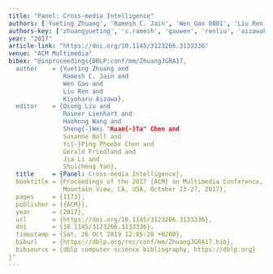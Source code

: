 ```yaml
---
title: "Panel: Cross-media Intelligence"
authors: ['Yueting Zhuang', 'Ramesh C. Jain', 'Wen Gao 0001', 'Liu Ren', 'Kiyoharu Aizawa']
authors-key: ['zhuangyueting', 'c.ramesh', 'gaowen', 'renliu', 'aizawakiyoharu']
year: "2017"
article-link: "https://doi.org/10.1145/3123266.3133336"
venue: "ACM Multimedia"
bibex: "@inproceedings{DBLP:conf/mm/ZhuangJGRA17,
  author    = {Yueting Zhuang and
               Ramesh C. Jain and
               Wen Gao and
               Liu Ren and
               Kiyoharu Aizawa},
  editor    = {Qiong Liu and
               Rainer Lienhart and
               Haohong Wang and
               Sheng{-}Wei "Kuan{-}Ta" Chen and
               Susanne Boll and
               Yi{-}Ping Phoebe Chen and
               Gerald Friedland and
               Jia Li and
               Shuicheng Yan},
  title     = {Panel: Cross-media Intelligence},
  booktitle = {Proceedings of the 2017 {ACM} on Multimedia Conference, {MM} 2017,
               Mountain View, CA, USA, October 23-27, 2017},
  pages     = {1173},
  publisher = {{ACM}},
  year      = {2017},
  url       = {https://doi.org/10.1145/3123266.3133336},
  doi       = {10.1145/3123266.3133336},
  timestamp = {Sat, 26 Oct 2019 12:05:28 +0200},
  biburl    = {https://dblp.org/rec/conf/mm/ZhuangJGRA17.bib},
  bibsource = {dblp computer science bibliography, https://dblp.org}
}"
---
```


